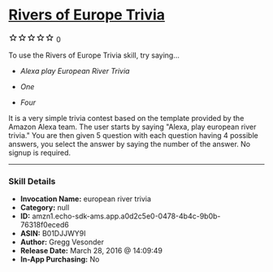 # [Rivers of Europe Trivia](http://alexa.amazon.com/#skills/amzn1.echo-sdk-ams.app.a0d2c5e0-0478-4b4c-9b0b-76318f0eced6)
![0 stars](../../images/ic_star_border_black_18dp_1x.png)![0 stars](../../images/ic_star_border_black_18dp_1x.png)![0 stars](../../images/ic_star_border_black_18dp_1x.png)![0 stars](../../images/ic_star_border_black_18dp_1x.png)![0 stars](../../images/ic_star_border_black_18dp_1x.png) 0

To use the Rivers of Europe Trivia skill, try saying...

* *Alexa play European River Trivia*

* *One*

* *Four*

It is a very simple trivia contest based on the template provided by the Amazon Alexa team.  The user starts by saying "Alexa, play european river trivia."  You are then given 5 question with each question having 4 possible answers, you select the answer by saying the number of the answer. No signup is required.

***

### Skill Details

* **Invocation Name:** european river trivia
* **Category:** null
* **ID:** amzn1.echo-sdk-ams.app.a0d2c5e0-0478-4b4c-9b0b-76318f0eced6
* **ASIN:** B01DJJWY9I
* **Author:** Gregg Vesonder
* **Release Date:** March 28, 2016 @ 14:09:49
* **In-App Purchasing:** No
